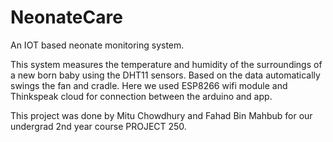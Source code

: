 # NeonateCare
An IOT based neonate monitoring system.

This system measures the temperature and humidity of the surroundings of a new born baby using the DHT11 sensors. Based on the data automatically swings the fan and cradle. Here we used ESP8266 wifi module and Thinkspeak cloud for connection between the arduino and app. 

This project was done by Mitu Chowdhury and Fahad Bin Mahbub for our undergrad 2nd year course PROJECT 250.

